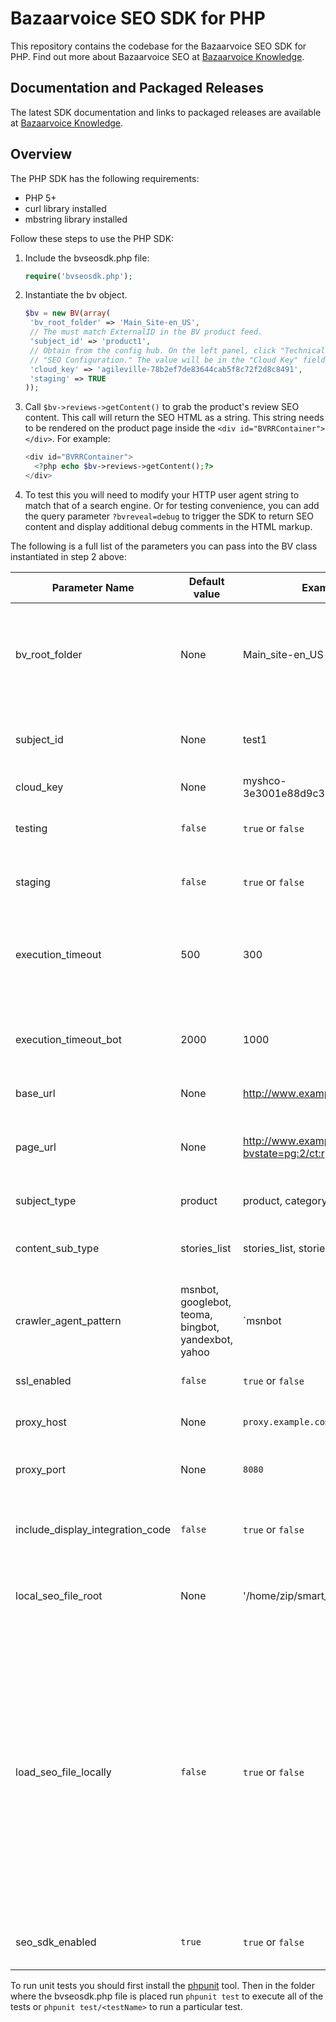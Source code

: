 # Bazaarvoice SEO SDK for PHP

This repository contains the codebase for the Bazaarvoice SEO SDK for PHP. Find
out more about Bazaarvoice SEO at [Bazaarvoice Knowledge][1].

## Documentation and Packaged Releases

The latest SDK documentation and links to packaged releases are available at
[Bazaarvoice Knowledge][1].

## Overview

The PHP SDK has the following requirements:

* PHP 5+
* curl library installed
* mbstring library installed

Follow these steps to use the PHP SDK:

1. Include the bvseosdk.php file:

    ```php
    require('bvseosdk.php');
    ```

2. Instantiate the bv object.

    ```php
    $bv = new BV(array(
     'bv_root_folder' => 'Main_Site-en_US',
     // The must match ExternalID in the BV product feed.
     'subject_id' => 'product1',
     // Obtain from the config hub. On the left panel, click "Technical Setup" >
     // "SEO Configuration." The value will be in the "Cloud Key" field.
     'cloud_key' => 'agileville-78b2ef7de83644cab5f8c72f2d8c8491',
     'staging' => TRUE
    ));
    ```

3. Call `$bv->reviews->getContent()` to grab the product's review SEO content.
This call will return the SEO HTML as a string. This string needs to be rendered
on the product page inside the `<div id="BVRRContainer"></div>`. For example:

    ```php
    <div id="BVRRContainer">
      <?php echo $bv->reviews->getContent();?>
    </div>
    ```

4. To test this you will need to modify your HTTP user agent string to match
that of a search engine. Or for testing convenience, you can add the query
parameter `?bvreveal=debug` to trigger the SDK to return SEO content and display
additional debug comments in the HTML markup.

The following is a full list of the parameters you can pass into the BV class
instantiated in step 2 above:

Parameter Name | Default value | Example Values | Required? | Notes
-------------- | ------------- | -------------- | --------- | -----
bv_root_folder |  None | Main_site-en_US | Yes | For PRR customers the root folder is the display code. For Conversations customers unique root folders are created for each deployment zone and locale. |
subject_id |  None | test1 | Yes | The subject ID needs to match the product ID in the product data feed used to power your display of UGC.|
cloud_key |  None | myshco-3e3001e88d9c32d19a17cafacb81bec7 | Yes | Will be provided by the Bazaarvoice team.  |
testing |  `false` | `true` or `false` | No | If set `true` the SDK will pull SEO content from the QA location rather than production. |
staging |  `false` | `true` or `false` | No | If set `true` the SDK will pull SEO content from staging rather than production. |
execution_timeout | 500 | 300 | No | Integer in ms. Period of time before the BVSEO injection times out for user agents that do not match the criteria set in `crawler_agent_pattern`. |
execution_timeout_bot | 2000 | 1000 | No | Integer in ms. Period of time before the BVSEO injection times out for user agents that match the criteria set in `crawler_agent_pattern`. |
base_url | None |  http://www.example.com/pdp/test1 | Yes | The base URL for the current page. |
page_url | None | http://www.example.com/pdp/test1?bvstate=pg:2/ct:r | No | Provide the URL if using query parameters or fragments in your URLs that Google should not index. |
subject_type | product | product, category, entry, detail | No | Provide the subject type here if needed. |
content_sub_type | stories_list | stories_list, stories_grid | No | If `content_type` is set to `stories` then pass either `stories_list` or `stories_grid` as the content subtype. |
crawler_agent_pattern | msnbot, googlebot, teoma, bingbot, yandexbot, yahoo | `msnbot|google` | Any regex valid expression | Provide a regular expression to check the user agent header value. This is used to determine whether or not the current request is made by a search engine crawler. |
ssl_enabled | `false` | `true` or `false` | No | Set `true` to retrieve SEO content over HTTPS. |
proxy_host | None | `proxy.example.com` | No | If using a proxy to access SEO content, set the host here. |
proxy_port | None | `8080` | No | If using a proxy to access SEO content, set the port number here. |
include_display_integration_code | `false` | `true` or `false` | No | Set `true` to include the Javascript that powers the display. The `bvapi.js` file must be included separately. |
local_seo_file_root |  None | '/home/zip/smart_seo/' | No | If using a local file configuration, provide the absolute path to the unzipped directory of Smart SEO content. |
load_seo_file_locally |  `false` | `true` or `false` | No | Set `true` to load content from the local directory specified in `local_seo_file_root`. Local file configurations are not recommended, but may be required to overcome system limitations. A local file system can be be fragile since Bazaarvoice is not responsible for the daily retrieval, unpacking, and distribution of SEO files. To enable local files, both `load_seo_file_locally` and `local_seo_file_root` must be set.  |
seo_sdk_enabled | `true` | `true` or `false` | No | Set `false` to disable the SDK operation and return empty strings in place of content. |

To run unit tests you should first install the [phpunit][2] tool. Then in the
folder where the bvseosdk.php file is placed run `phpunit test` to execute all
of the tests or `phpunit test/<testName>` to run a particular test.

[1]: http://knowledge.bazaarvoice.com/bvseo/
[2]: https://phpunit.de/getting-started.html

